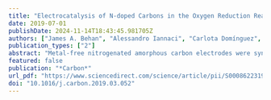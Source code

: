 ```yaml
---
title: "Electrocatalysis of N-doped Carbons in the Oxygen Reduction Reaction as a Function of pH: N-sites and Scaffold Effects"
date: 2019-07-01
publishDate: 2024-11-14T18:43:45.981705Z
authors: ["James A. Behan", "Alessandro Iannaci", "Carlota Domínguez", "Serban N. Stamatin", "Md Khairul Hoque", "Joana M. Vasconcelos", "Tatiana S. Perova", "Paula E. Colavita"]
publication_types: ["2"]
abstract: "Metal-free nitrogenated amorphous carbon electrodes were synthesised via dc plasma magnetron sputtering and post-deposition annealing at different temperatures. The electrocatalytic activity of the electrodes towards the oxygen reduction reaction (ORR) was studied as a function of pH using cyclic voltammetry with a rotating disk electrode. The trends in onset potential were correlated to the carbon nanostructure and chemical composition of the electrodes as determined via Raman spectroscopy and X-ray photoelectron spectroscopy analysis. Results suggest that: 1) the ORR activity in acidic conditions is strongly correlated to the concentration of pyridinic nitrogen sites. 2) At high pH, the presence of graphitic nitrogen sites and a graphitized carbon scaffold are the strongest predictors of high ORR onsets, while pyridinic nitrogen site density does not correlate to ORR activity. An inversion region where pyridine-mediated activity competes with graphitic-N mediated activity is identified in the pH region close to the value of pKa of the pyridinium cation. The onset of the ORR is therefore determined by the activity of different sites as a function of pH and evidence for distinct reduction reaction pathways emerges from these results."
featured: false
publication: "*Carbon*"
url_pdf: "https://www.sciencedirect.com/science/article/pii/S0008622319302763"
doi: "10.1016/j.carbon.2019.03.052"
---
```


